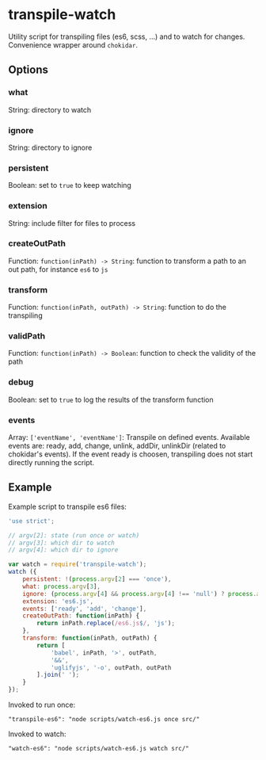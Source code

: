 # transpile-watch

Utility script for transpiling files (es6, scss, ...) and to watch for changes. Convenience wrapper around `chokidar`.

## Options

### what

String: directory to watch

### ignore

String: directory to ignore

### persistent

Boolean: set to `true` to keep watching

### extension

String: include filter for files to process

### createOutPath

Function: `function(inPath) -> String`: function to transform a path to an out path, for instance `es6` to `js`

### transform

Function: `function(inPath, outPath) -> String`: function to do the transpiling

### validPath

Function: `function(inPath) -> Boolean`: function to check the validity of the path

### debug

Boolean: set to `true` to log the results of the transform function

### events

Array: `['eventName', 'eventName']`: Transpile on defined events. Available events are: ready, add, change, unlink, addDir, unlinkDir (related to chokidar's events). If the event ready is choosen, transpiling does not start directly running the script.

## Example

Example script to transpile es6 files:

```javascript
'use strict';

// argv[2]: state (run once or watch)
// argv[3]: which dir to watch
// argv[4]: which dir to ignore

var watch = require('transpile-watch');
watch ({
    persistent: !(process.argv[2] === 'once'),
    what: process.argv[3],
    ignore: (process.argv[4] && process.argv[4] !== 'null') ? process.argv[4] : null,
    extension: 'es6.js',
    events: ['ready', 'add', 'change'],
    createOutPath: function(inPath) {
        return inPath.replace(/es6.js$/, 'js');
    },
    transform: function(inPath, outPath) {
        return [
            'babel', inPath, '>', outPath,
            '&&',
            'uglifyjs', '-o', outPath, outPath
        ].join(' ');
    }
});
```

Invoked to run once:

```
"transpile-es6": "node scripts/watch-es6.js once src/"
```

Invoked to watch:

```
"watch-es6": "node scripts/watch-es6.js watch src/"
```

